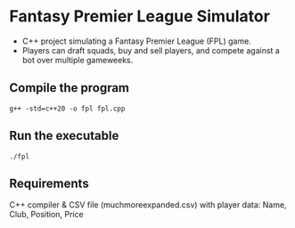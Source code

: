 # Fantasy Premier League Simulator

- C++ project simulating a Fantasy Premier League (FPL) game. 
- Players can draft squads, buy and sell players, and compete against a bot over multiple gameweeks.

## Compile the program

```
g++ -std=c++20 -o fpl fpl.cpp
```

## Run the executable

```
./fpl
```

## Requirements

C++ compiler & CSV file (muchmoreexpanded.csv) with player data: Name, Club, Position, Price

